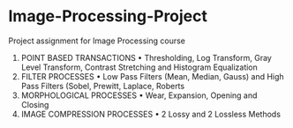 # Image-Processing-Project
Project assignment for Image Processing course
1. POINT BASED TRANSACTIONS
• Thresholding, Log Transform, Gray Level Transform, Contrast Stretching and Histogram Equalization
2. FILTER PROCESSES
• Low Pass Filters (Mean, Median, Gauss) and High Pass Filters (Sobel, Prewitt, Laplace, Roberts
3. MORPHOLOGICAL PROCESSES
• Wear, Expansion, Opening and Closing
4. IMAGE COMPRESSION PROCESSES
• 2 Lossy and 2 Lossless Methods
